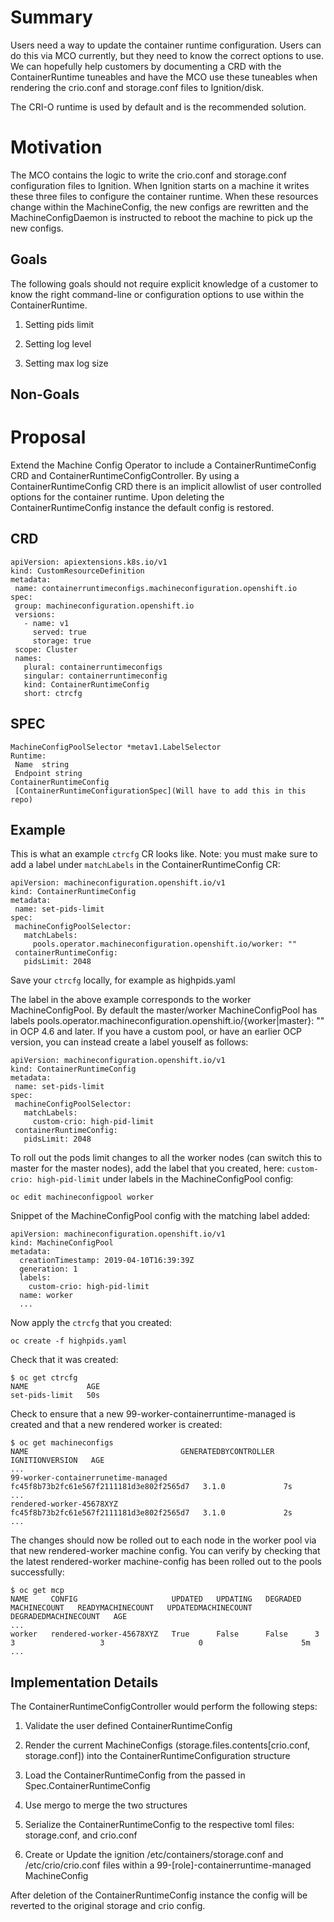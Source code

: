 # Summary

Users need a way to update the container runtime configuration. Users can do this via MCO currently, but they need to know the correct options to use. We can hopefully help customers by documenting a CRD with the ContainerRuntime tuneables and have the MCO use these tuneables when rendering the crio.conf and storage.conf  files to Ignition/disk.

The CRI-O runtime is used by default and is the recommended solution.

# Motivation

The MCO contains the logic to write the crio.conf and storage.conf configuration files to Ignition. When Ignition starts on a machine it writes these three files to configure the container runtime. When these resources change within the MachineConfig, the new configs are rewritten and the MachineConfigDaemon is instructed to reboot the machine to pick up the new configs.

## Goals

The following goals should not require explicit knowledge of a customer to know the right command-line or configuration options to use within the ContainerRuntime.

1. Setting pids limit

2. Setting log level

3. Setting max log size

## Non-Goals

# Proposal

Extend the Machine Config Operator to include a ContainerRuntimeConfig CRD and ContainerRuntimeConfigController. By using a ContainerRuntimeConfig CRD there is an implicit allowlist of user controlled options for the container runtime. Upon deleting the ContainerRuntimeConfig instance the default config is restored.

## CRD

```
apiVersion: apiextensions.k8s.io/v1
kind: CustomResourceDefinition
metadata:
 name: containerruntimeconfigs.machineconfiguration.openshift.io
spec:
 group: machineconfiguration.openshift.io
 versions:
   - name: v1
     served: true
     storage: true
 scope: Cluster
 names:
   plural: containerruntimeconfigs
   singular: containerruntimeconfig
   kind: ContainerRuntimeConfig
   short: ctrcfg
```

## SPEC

```
MachineConfigPoolSelector *metav1.LabelSelector
Runtime:
 Name  string
 Endpoint string
ContainerRuntimeConfig
 [ContainerRuntimeConfigurationSpec](Will have to add this in this repo)
```

## Example 

This is what an example `ctrcfg` CR looks like. Note: you must make sure to add a label under `matchLabels` in the ContainerRuntimeConfig CR:

```
apiVersion: machineconfiguration.openshift.io/v1
kind: ContainerRuntimeConfig
metadata:
 name: set-pids-limit
spec:
 machineConfigPoolSelector:
   matchLabels:
     pools.operator.machineconfiguration.openshift.io/worker: ""
 containerRuntimeConfig:
   pidsLimit: 2048
```
Save your `ctrcfg` locally, for example as highpids.yaml

The label in the above example corresponds to the worker MachineConfigPool. By default the master/worker
MachineConfigPool has labels pools.operator.machineconfiguration.openshift.io/{worker|master}: "" in OCP 4.6 and later. If you have a custom pool, or have an earlier OCP version, you can instead create a label youself as follows:

```
apiVersion: machineconfiguration.openshift.io/v1
kind: ContainerRuntimeConfig
metadata:
 name: set-pids-limit
spec:
 machineConfigPoolSelector:
   matchLabels:
     custom-crio: high-pid-limit
 containerRuntimeConfig:
   pidsLimit: 2048
```

To roll out the pods limit changes to all the worker nodes (can switch this to master for the master nodes), add the label that you created, here: `custom-crio: high-pid-limit` under labels in the MachineConfigPool config:

```
oc edit machineconfigpool worker
```

Snippet of the MachineConfigPool config with the matching label added:

```
apiVersion: machineconfiguration.openshift.io/v1
kind: MachineConfigPool
metadata:
  creationTimestamp: 2019-04-10T16:39:39Z
  generation: 1
  labels:
    custom-crio: high-pid-limit
  name: worker
  ...
```

Now apply the `ctrcfg` that you created:


```
oc create -f highpids.yaml
```

Check that it was created:

```
$ oc get ctrcfg
NAME             AGE
set-pids-limit   50s
```

Check to ensure that a new 99-worker-containerruntime-managed is created and that a new rendered worker is created:
```
$ oc get machineconfigs
NAME                                  GENERATEDBYCONTROLLER                      IGNITIONVERSION   AGE
...
99-worker-containerrunetime-managed   fc45f8b73b2fc61e567f2111181d3e802f2565d7   3.1.0             7s
...
rendered-worker-45678XYZ              fc45f8b73b2fc61e567f2111181d3e802f2565d7   3.1.0             2s
...
```
The changes should now be rolled out to each node in the worker pool via that new rendered-worker machine config. You can verify by checking 
that the latest rendered-worker machine-config has been rolled out to the pools successfully:
```
$ oc get mcp
NAME     CONFIG                     UPDATED   UPDATING   DEGRADED   MACHINECOUNT   READYMACHINECOUNT   UPDATEDMACHINECOUNT   DEGRADEDMACHINECOUNT   AGE
...
worker   rendered-worker-45678XYZ   True      False      False      3              3                   3                     0                      5m
...
```

## Implementation Details

The ContainerRuntimeConfigController would perform the following steps:

1. Validate the user defined ContainerRuntimeConfig

2. Render the current MachineConfigs (storage.files.contents[crio.conf, storage.conf]) into the ContainerRuntimeConfiguration structure

3. Load the ContainerRuntimeConfig from the passed in Spec.ContainerRuntimeConfig

4. Use mergo to merge the two structures

5. Serialize the ContainerRuntimeConfig to the respective toml files: storage.conf, and crio.conf

5. Create or Update the ignition /etc/containers/storage.conf and /etc/crio/crio.conf files within a 99-[role]-containerruntime-managed MachineConfig

After deletion of the ContainerRuntimeConfig instance the config will be reverted to the original storage and crio config.
